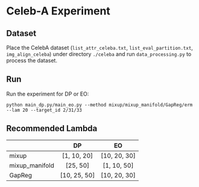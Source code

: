 # Celeb-A Experiment

## Dataset
Place the CelebA dataset (```list_attr_celeba.txt```, ```list_eval_partition.txt```, ```img_align_celeba```) under directory ```./celeba``` and run ```data_processing.py``` to process the dataset. 

## Run
Run the experiment for DP or EO:
```
python main_dp.py/main_eo.py --method mixup/mixup_manifold/GapReg/erm --lam 20 --target_id 2/31/33
```

## Recommended Lambda
|          | DP | EO |
|----------|:---:|:---:|
|  mixup | [1, 10, 20] | [10, 20, 30] |
|  mixup_manifold | [25, 50] | [1, 10, 50] |
|  GapReg |[10, 25, 50] | [10, 20, 30] |
